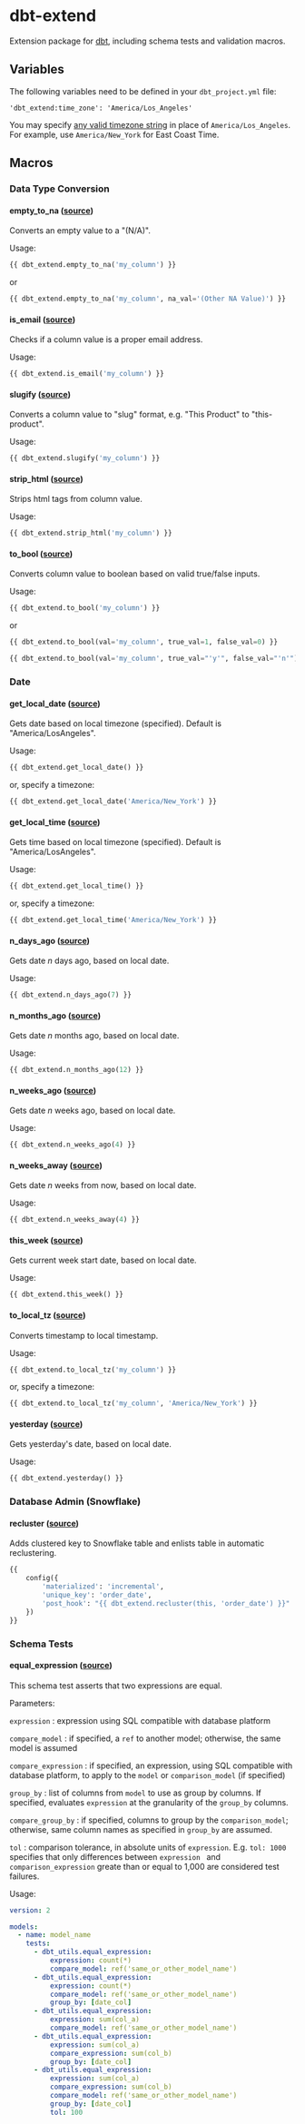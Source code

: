 # dbt-extend
Extension package for [dbt](https://github.com/fishtown-analytics/dbt), including schema tests and validation macros.

## Variables
The following variables need to be defined in your `dbt_project.yml` file:

`'dbt_extend:time_zone': 'America/Los_Angeles'`

You may specify [any valid timezone string](https://en.wikipedia.org/wiki/List_of_tz_database_time_zones) in place of `America/Los_Angeles`.
For example, use `America/New_York` for East Coast Time.

## Macros
### Data Type Conversion
#### empty_to_na ([source](macros/data_type/empty_to_na.sql))
Converts an empty value to a "(N/A)".

Usage:

```python
{{ dbt_extend.empty_to_na('my_column') }}
```
or
```python
{{ dbt_extend.empty_to_na('my_column', na_val='(Other NA Value)') }}
```

#### is_email ([source](macros/data_type/is_email.sql))
Checks if a column value is a proper email address.

Usage:

```python
{{ dbt_extend.is_email('my_column') }}
```

#### slugify ([source](macros/data_type/slugify.sql))
Converts a column value to "slug" format, e.g. "This Product" to "this-product".

Usage:

```python
{{ dbt_extend.slugify('my_column') }}
```

#### strip_html ([source](macros/data_type/strip_html.sql))
Strips html tags from column value.

Usage:

```python
{{ dbt_extend.strip_html('my_column') }}
```

#### to_bool ([source](macros/data_type/to_bool.sql))
Converts column value to boolean based on valid true/false inputs.

Usage:

```python
{{ dbt_extend.to_bool('my_column') }}
```

or 

```python
{{ dbt_extend.to_bool(val='my_column', true_val=1, false_val=0) }}
```

```python
{{ dbt_extend.to_bool(val='my_column', true_val="'y'", false_val="'n'") }}
```

### Date
#### get_local_date ([source](macros/date/get_local_date.sql))
Gets date based on local timezone (specified). Default is "America/LosAngeles".

Usage:

```python
{{ dbt_extend.get_local_date() }}
```

or, specify a timezone:
```python
{{ dbt_extend.get_local_date('America/New_York') }}
```


#### get_local_time ([source](macros/date/get_local_time.sql))
Gets time based on local timezone (specified). Default is "America/LosAngeles".

Usage:

```python
{{ dbt_extend.get_local_time() }}
```

or, specify a timezone:

```python
{{ dbt_extend.get_local_time('America/New_York') }}
```

#### n_days_ago ([source](macros/date/n_days_ago.sql))
Gets date _n_ days ago, based on local date.

Usage:

```python
{{ dbt_extend.n_days_ago(7) }}
```

#### n_months_ago ([source](macros/date/n_months_ago.sql))
Gets date _n_ months ago, based on local date.

Usage:

```python
{{ dbt_extend.n_months_ago(12) }}
```

#### n_weeks_ago ([source](macros/date/n_weeks_ago.sql))
Gets date _n_ weeks ago, based on local date.

Usage:

```python
{{ dbt_extend.n_weeks_ago(4) }}
```

#### n_weeks_away ([source](macros/date/n_weeks_away.sql))
Gets date _n_ weeks from now, based on local date.

Usage:

```python
{{ dbt_extend.n_weeks_away(4) }}
```

#### this_week ([source](macros/date/this_week.sql))
Gets current week start date, based on local date.

Usage:

```python
{{ dbt_extend.this_week() }}
```

#### to_local_tz ([source](macros/date/to_local_tz.sql))
Converts timestamp to local timestamp.

Usage:

```python
{{ dbt_extend.to_local_tz('my_column') }}
```

or, specify a timezone:

```python
{{ dbt_extend.to_local_tz('my_column', 'America/New_York') }}
```


#### yesterday ([source](macros/date/yesterday.sql))
Gets yesterday's date, based on local date.

Usage:

```python
{{ dbt_extend.yesterday() }}
```

### Database Admin (Snowflake)
#### recluster ([source](macros/dbt/snowflake/recluster.sql))
Adds clustered key to Snowflake table and enlists table in automatic reclustering.

```python
{{
    config({
        'materialized': 'incremental',
        'unique_key': 'order_date',
        'post_hook': "{{ dbt_extend.recluster(this, 'order_date') }}"
    })
}}
```

### Schema Tests
#### equal_expression ([source](macros/schema_tests/equal_expression.sql))
This schema test asserts that two expressions are equal.

Parameters:

`expression` : expression using SQL compatible with database platform 

`compare_model` : if specified, a `ref` to another model; otherwise, the same model is assumed

`compare_expression` : if specified, an expression, using SQL compatible with database platform, to apply to the `model` or `comparison_model` (if specified) 

`group_by` : list of columns from `model` to use as group by columns. If specified, evaluates `expression` at the granularity of the `group_by` columns.

`compare_group_by` : if specified, columns to group by the `comparison_model`; otherwise, same column names as specified in `group_by` are assumed.

`tol` : comparison tolerance, in absolute units of `expression`. E.g. `tol: 1000` specifies that only differences between `expression ` and `comparison_expression` greate than or equal to 1,000 are considered test failures. 

Usage:
```yaml
version: 2

models:
  - name: model_name
    tests:
      - dbt_utils.equal_expression:
          expression: count(*)
          compare_model: ref('same_or_other_model_name')
      - dbt_utils.equal_expression:
          expression: count(*)
          compare_model: ref('same_or_other_model_name')
          group_by: [date_col]
      - dbt_utils.equal_expression:
          expression: sum(col_a)
          compare_model: ref('same_or_other_model_name')
      - dbt_utils.equal_expression:
          expression: sum(col_a)
          compare_expression: sum(col_b)
          group_by: [date_col]
      - dbt_utils.equal_expression:
          expression: sum(col_a)
          compare_expression: sum(col_b)
          compare_model: ref('same_or_other_model_name')
          group_by: [date_col]
          tol: 100
```